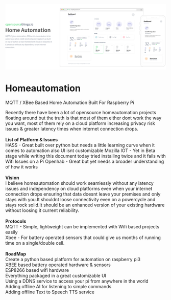 
![alt text](https://raw.githubusercontent.com/varungujjar/homeautomation/master/frontend/dist/assets/light/images/preview.png)


# Homeautomation
MQTT / XBee Based Home Automation Built For Raspberry Pi

Recently there have been a lot of opensource homeautomation projects floating around but the truth is that most of them either dont work the way you want, most of them rely on a cloud platform increasing privacy risk issues & greater latency times when internet connection drops.
<br><br>
<b>List of Platform & Issues</b><br>
HASS - Great built over python but needs a little learning curve when it comes to automation also UI isnt customizable
Mozilla IOT - Yet in Beta stage while writing this document today tried installing twice and it fails with Wifi Issues on a Pi
Openhab - Great but yet needs a broader understanding of how it works
<br><br>
<b>Vision</b><br>
I believe homeautomation should work seamlessly without any latency issues and independency on cloud platforms even when your internet connection drops ensuring that data doesnt leave your premises and only stays with you.It shouldnt loose connectivity even on a powercycle and stays rock solid.It should be an enhanced version of your existing hardware without loosing it current reliability.
<br><br>
<b>Protocols</b><br>
MQTT - Simple, lightweight can be implemented with Wifi based projects easily<br>
Xbee - For battery operated sensors that could give us months of running time on a single/double cell.<br>
<br>
<b>RoadMap</b><br>
Create a python based platform for automation on raspberry pi3<br>
XBEE based battery operated hardware & sensors<br>
ESP8266 based wifi hardware<br>
Everything packaged in a great customizable UI<br>
Using a DDNS service to access your pi from anywhere in the world<br>
Adding offline AI for listening to simple commands<br>
Adding offline Text to Speech TTS service<br>


